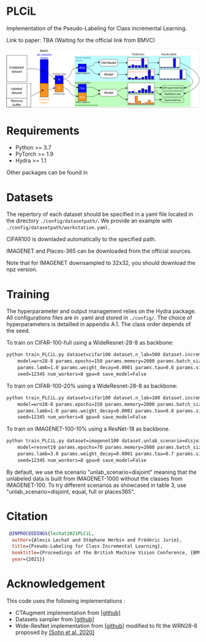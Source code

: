 # PLCiL
Implementation of the Pseudo-Labeling for Class incremental Learning.

Link to paper: TBA (Waiting for the official link from BMVC)

![PLCiL](images/PLCiL.png)

# Requirements

* Python >= 3.7
* PyTorch >= 1.9
* Hydra >= 1.1 

Other packages can be found in 

# Datasets

The repertory of each dataset should be specified in a yaml file located in the directory `./config/datasetpath/`.
We provide an example with `./config/datasetpath/workstation.yaml`.

CIFAR100 is downladed automatically to the specified path. 

IMAGENET and Places-365 can be downloaded from the official sources. 

Note that for IMAGENET downsampled to 32x32, you should download the npz version.


# Training
The hyperparameter and output management relies on the Hydra package. All configurations files are in .yaml and stored in `./config/`.
The choice of hyperparameters is detailled in appendix A.1. The class order depends of the seed.

To train on CIFAR-100-full using a WideResnet-28-8 as backbone:
```bash
python train_PLCiL.py dataset=cifar100 dataset.n_lab=500 dataset.incremental_step=10 datasetpath=workstation \
    model=wrn28-8 params.epochs=150 params.memory=2000 params.batch_size=32 params.mu=7 params.lr=0.03 \
    params.lamb=1.0 params.weight_decay=0.0001 params.tau=0.8 params.size_unlab=100000 \
    seed=12345 num_workers=8 gpu=0 save_model=False
```


To train on CIFAR-100-20% using a WideResnet-28-8 as backbone:
```bash
python train_PLCiL.py dataset=cifar100 dataset.n_lab=100 dataset.incremental_step=10 datasetpath=workstation \
    model=wrn28-8 params.epochs=150 params.memory=2000 params.batch_size=32 params.mu=7 params.lr=0.03 \
    params.lamb=1.0 params.weight_decay=0.0001 params.tau=0.8 params.size_unlab=100000 \
    seed=12345 num_workers=8 gpu=0 save_model=False
```

To train on IMAGENET-100-10% using a ResNet-18 as backbone. 
```bash
python train_PLCiL.py dataset=imagenet100 dataset.unlab_scenario=disjoint dataset.n_lab=130 dataset.incremental_step=10 datasetpath=workstation \
    model=resnet18 params.epochs=70 params.memory=2000 params.batch_size=32 params.mu=7 params.lr=0.03 \
    params.lamb=3.0 params.weight_decay=0.0001 params.tau=0.7 params.size_unlab=100000 \
    seed=12345 num_workers=8 gpu=0 save_model=False
```
By default, we use the scenario "unlab_scenario=disjoint" meaning that the unlabeled data is built from IMAGENET-1000 without the classes from IMAGENET-100.
To try different scenarios as showcased in table 3, use "unlab_scenario=disjoint, equal, full or places365".


# Citation

```bibtex
 @INPROCEEDINGS{lechat2021PLCiL,
  author={Alexis Lechat and Stéphane Herbin and Frédéric Jurie},
  title={Pseudo-Labeling for Class Incremental Learning},
  booktitle={Proceedings of the British Machine Vision Conference, {BMVC}, 2021}, 
  year={2021}}
```

# Acknowledgement

This code uses the following implementations :


* CTAugment implementation from [[github]](https://github.com/google-research/fixmatch) 
* Datasets sampler from [[github]](https://github.com/CoinCheung/fixmatch-pytorch)
* Wide-ResNet implementation from [[github]](https://github.com/meliketoy/wide-resnet.pytorch) modified to fit the WRN28-8 proposed by [[Sohn et al. 2020]](https://arxiv.org/abs/2001.07685)

